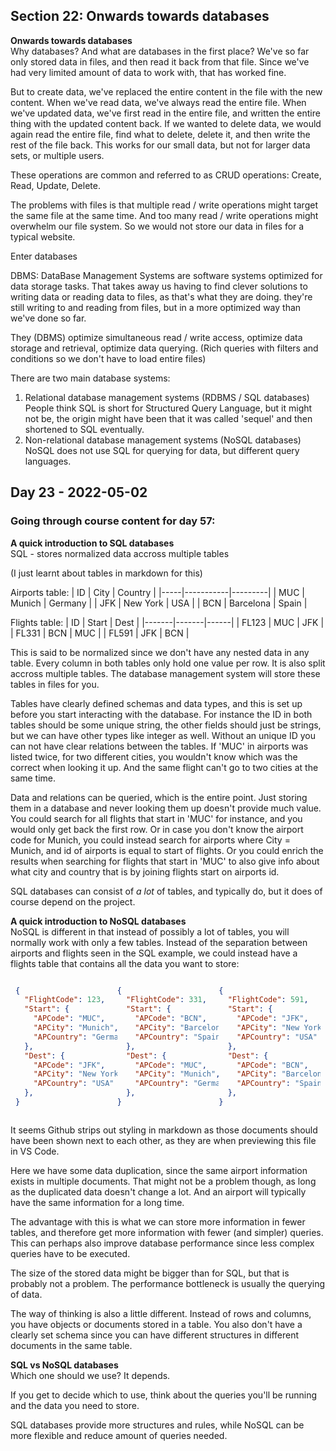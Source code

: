 ## Section 22: Onwards towards databases
<b>Onwards towards databases</b><br>
Why databases? And what are databases in the first place? We've so far only stored data in files, and then read it back from that file. Since we've had very limited amount of data to work with, that has worked fine.

But to create data, we've replaced the entire content in the file with the new content. When we've read data, we've always read the entire file. When we've updated data, we've first read in the entire file, and written the entire thing with the updated content back. If we wanted to delete data, we would again read the entire file, find what to delete, delete it, and then write the rest of the file back. This works for our small data, but not for larger data sets, or multiple users.

These operations are common and referred to as CRUD operations: Create, Read, Update, Delete.

The problems with files is that multiple read / write operations might target the same file at the same time. And too many read / write operations might overwhelm our file system. So we would not store our data in files for a typical website.

Enter databases

DBMS: DataBase Management Systems are software systems optimized for data storage tasks. That takes away us having to find clever solutions to writing data or reading data to files, as that's what they are doing. they're still writing to and reading from files, but in a more optimized way than we've done so far.

They (DBMS) optimize simultaneous read / write access, optimize data storage and retrieval, optimize data querying. (Rich queries with filters and conditions so we don't have to load entire files)

There are two main database systems:
1. Relational database management systems (RDBMS / SQL databases)<br>
People think SQL is short for Structured Query Language, but it might not be, the origin might have been that it was called 'sequel' and then shortened to SQL eventually.
2. Non-relational database management systems (NoSQL databases)<br>
NoSQL does not use SQL for querying for data, but different query languages.

## Day 23 - 2022-05-02
### Going through course content for day 57:
<b>A quick introduction to SQL databases</b><br>
SQL - stores normalized data accross multiple tables

(I just learnt about tables in markdown for this)

Airports table:
| ID  | City      | Country |
|-----|-----------|---------|
| MUC | Munich    | Germany |
| JFK | New York  | USA     |
| BCN | Barcelona | Spain   |

Flights table:
| ID    | Start | Dest |
|-------|-------|------|
| FL123 | MUC   | JFK  |
| FL331 | BCN   | MUC  |
| FL591 | JFK   | BCN  |

This is said to be normalized since we don't have any nested data in any table. Every column in both tables only hold one value per row. It is also split accross multiple tables. The database management system will store these tables in files for you.

Tables have clearly defined schemas and data types, and this is set up before you start interacting with the database. For instance the ID in both tables should be some unique string, the other fields should just be strings, but we can have other types like integer as well. Without an unique ID you can not have clear relations between the tables. If 'MUC' in airports was listed twice, for two different cities, you wouldn't know which was the correct when looking it up. And the same flight can't go to two cities at the same time.

Data and relations can be queried, which is the entire point. Just storing them in a database and never looking them up doesn't provide much value. You could search for all flights that start in 'MUC' for instance, and you would only get back the first row. Or in case you don't know the airport code for Munich, you could instead search for airports where City = Munich, and id of airports is equal to start of flights. Or you could enrich the results when searching for flights that start in 'MUC' to also give info about what city and country that is by joining flights start on airports id.

SQL databases can consist of _a lot_ of tables, and typically do, but it does of course depend on the project.

<b>A quick introduction to NoSQL databases</b><br>
NoSQL is different in that instead of possibly a lot of tables, you will normally work with only a few tables. Instead of the separation between airports and flights seen in the SQL example, we could instead have a flights table that contains all the data you want to store:

<div style="display: flex; margin: 0 0.5rem;">

```json
{
  "FlightCode": 123,
  "Start": {
    "APCode": "MUC",
    "APCity": "Munich",
    "APCountry": "Germany"
  },
  "Dest": {
    "APCode": "JFK",
    "APCity": "New York",
    "APCountry": "USA"
  },
}
```

```json
{
  "FlightCode": 331,
  "Start": {
    "APCode": "BCN",
    "APCity": "Barcelona",
    "APCountry": "Spain"
  },
  "Dest": {
    "APCode": "MUC",
    "APCity": "Munich",
    "APCountry": "Germany"
  },
}
```

```json
{
  "FlightCode": 591,
  "Start": {
    "APCode": "JFK",
    "APCity": "New York",
    "APCountry": "USA"
  },
  "Dest": {
    "APCode": "BCN",
    "APCity": "Barcelona",
    "APCountry": "Spain"
  },
}
```

</div>

It seems Github strips out styling in markdown as those documents should have been shown next to each other, as they are when previewing this file in VS Code.

Here we have some data duplication, since the same airport information exists in multiple documents. That might not be a problem though, as long as the duplicated data doesn't change a lot. And an airport will typically have the same information for a long time.

The advantage with this is what we can store more information in fewer tables, and therefore get more information with fewer (and simpler) queries. This can perhaps also improve database performance since less complex queries have to be executed.

The size of the stored data might be bigger than for SQL, but that is probably not a problem. The performance bottleneck is usually the querying of data.

The way of thinking is also a little different. Instead of rows and columns, you have objects or documents stored in a table. You also don't have a clearly set schema since you can have different structures in different documents in the same table.

<b>SQL vs NoSQL databases</b><br>
Which one should we use? It depends.

If you get to decide which to use, think about the queries you'll be running and the data you need to store.

SQL databases provide more structures and rules, while NoSQL can be more flexible and reduce amount of queries needed.
